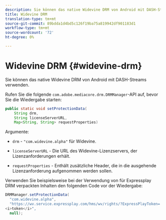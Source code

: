 ```yaml
---
description: Sie können das native Widevine DRM von Android mit DASH-Streams verwenden.
title: Widevine DRM
translation-type: tm+mt
source-git-commit: 89bdda1d4bd5c126f19ba75a819942df901183d1
workflow-type: tm+mt
source-wordcount: '72'
ht-degree: 0%

---
```



# Widevine DRM {#widevine-drm}

Sie können das native Widevine DRM von Android mit DASH-Streams verwenden.

Rufen Sie die folgende `com.adobe.mediacore.drm.DRMManager`-API auf, bevor Sie die Wiedergabe starten:

```java
public static void setProtectionData( 
    String drm,  
    String licenseServerURL,   
    Map<String, String> requestProperties)
```

Argumente:

* `drm` -  `"com.widevine.alpha"` für Widevine.

* `licenseServerURL` - Die URL des Widevine-Lizenzservers, der Lizenzanforderungen erhält.
* `requestProperties` - Enthält zusätzliche Header, die in die ausgehende Lizenzanforderung aufgenommen werden sollen.

Verwenden Sie beispielsweise bei der Verwendung von für Expressplay DRM verpackten Inhalten den folgenden Code vor der Wiedergabe:

```java
DRMManager.setProtectionData( 
  "com.widevine.alpha",  
  "https://wv.service.expressplay.com/hms/wv/rights/?ExpressPlayToken= 
<i>token</i>",  
  null); 
```

